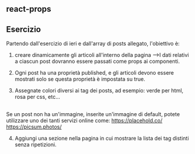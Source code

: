 ## react-props

## Esercizio

Partendo dall'esercizio di ieri e dall'array di posts allegato, l'obiettivo è:

1. creare dinamicamente gli articoli all'interno della pagina -->I dati relativi a ciascun post dovranno essere passati come props ai componenti.

2. Ogni post ha una proprietà published, e gli articoli devono essere mostrati solo se questa proprietà è impostata su true.

3. Assegnate colori diversi ai tag dei posts, ad esempio: verde per html, rosa per css, etc…

##

Se un post non ha un'immagine, inserite un'immagine di default, potete utilizzare uno dei tanti servizi online come:
https://placehold.co/
https://picsum.photos/

4. Aggiungi una sezione nella pagina in cui mostrare la lista dei tag distinti senza ripetizioni.
